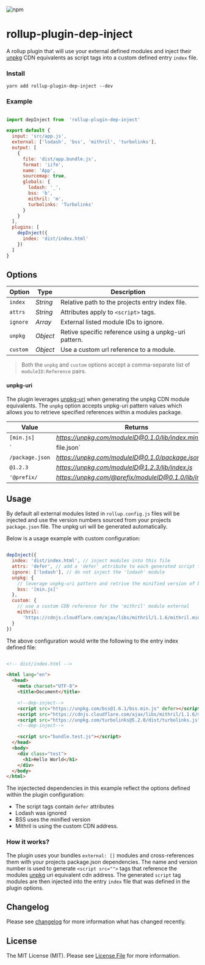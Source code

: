 

![npm](https://img.shields.io/npm/v/rollup-plugin-dep-inject.svg?style=flat-square)

# rollup-plugin-dep-inject

A rollup plugin that will use your external defined modules and inject their [unpkg](unpkg.io) CDN equivalents as script tags into a custom defined entry `index` file.

### Install
`yarn add rollup-plugin-dep-inject --dev`

### Example
```js

import depInject from  'rollup-plugin-dep-inject'

export default {
  input: 'src/app.js',
  external: ['lodash', 'bss', 'mithril', 'turbolinks'],
  output: [
    {
      file: 'dist/app.bundle.js',
      format: 'iife',
      name: 'App',
      sourcemap: true,
      globals: {
        lodash: '_',
        bss: 'b',
        mithril: 'm',
        turbolinks: 'Turbolinks'
      }
    }
  ],
  plugins: [
    depInject({
      index: 'dist/index.html'
    })
  ]
}

```

## Options

| Option | Type  |  Description |
|--|--|--|
| `index` | *String* | Relative path to the projects entry index file. |
| `attrs` | *String* | Attributes apply to `<script>` tags. |
| `ignore` | *Array* | External listed module IDs to ignore. |
| `unpkg` | *Object* | Retive specific reference using a unpkg-uri pattern. |
| `custom` | *Object* | Use a custom url reference to a module. |

> Both the `unpkg` and `custom` options accept a comma-separate list of `moduleID:Reference` pairs.

#### unpkg-uri

The plugin leverages [unpkg-uri](https://github.com/tabianco/unpkg-uri) when generating the unpkg CDN module equivalents. The `unpkg` option accepts unpkg-uri pattern values which allows you to retrieve specified references within a modules package.

| Value | Returns |
|--|--|
| `[min.js]` | *https://unpkg.com/moduleID@0.1.0/lib/index.min.js*
| `|file.json` | *https://unpkg.com/moduleID@0.1.0/lib/file.json*
| `/package.json` | *https://unpkg.com/moduleID@0.1.0/package.json*
| `@1.2.3` | *https://unpkg.com/moduleID@1.2.3/lib/index.js*
| `'@prefix/` | *https://unpkg.com/@prefix/moduleID@0.1.0/lib/index.js*

## Usage

By default all external modules listed in `rollup.config.js` files will be injected and use the version numbers sourced from your projects `package.json` file. The unpkg uri will be generated automatically.

Below is a usage example with custom configuration:

```js

depInject({
  index: 'dist/index.html', // inject modules into this file
  attrs: 'defer', // add a 'defer' attribute to each generated script tag
  ignore: ['lodash'], // do not inject the 'lodash' module
  unpkg: {
    // leverage unpkg-uri pattern and retrive the minified version of bss
    bss: '[min.js]'
  },
  custom: {
    // use a custom CDN reference for the 'mithril' module external
    mithril:
      'https://cdnjs.cloudflare.com/ajax/libs/mithril/1.1.6/mithril.min.js'
  }
})

```

The above configuration would write the following to the entry index defined file:

```html

<!-- dist/index.html -->

<html lang="en">
  <head>
    <meta charset="UTF-8">
    <title>Document</title>

    <!--dep-inject-->
    <script src="https://unpkg.com/bss@1.6.1/bss.min.js" defer></script>
    <script src="https://cdnjs.cloudflare.com/ajax/libs/mithril/1.1.6/mithril.min.js" defer></script>
    <script src="https://unpkg.com/turbolinks@5.2.0/dist/turbolinks.js" defer></script>
    <!--dep-inject-->

    <script src="bundle.test.js"></script>
  </head>
  <body>
    <div class="test">
      <h1>Hello World</h1>
    </div>
  </body>
</html>

```
The injectected dependencies in this example reflect the options defined within the plugin configuration:

- The script tags contain `defer` attributes
- Lodash was ignored
- BSS uses the minified version
- Mithril is using the custom CDN address.

### How it works?
The plugin uses your bundles `external: []` modules and cross-references them with your projects package.json dependencies. The name and version number is used to generate `<script src="">` tags that reference the modules [unpkg](unpkg.io) uri equivalent cdn address. The generated `script` tag modules are then injected into the entry `index` file that was defined in the plugin options.

## Changelog

Please see [changelog](changelog.md) for more information what has changed recently.

## License
The MIT License (MIT). Please see [License File](LICENSE) for more information.

